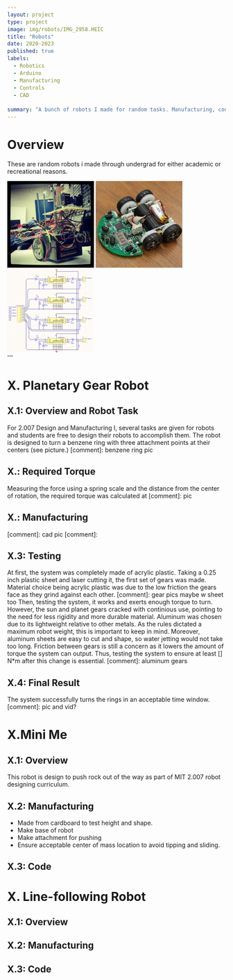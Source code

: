 ```yaml
---
layout: project
type: project
image: img/robots/IMG_2958.HEIC
title: "Robots"
date: 2020-2023
published: true
labels:
  - Robotics
  - Arduino
  - Manufacturing
  - Controls
  - CAD

summary: "A bunch of robots I made for random tasks. Manufacturing, coding, and performance details are listed under each robot."
---
```

# Overview
These are random robots i made through undergrad for either academic or recreational reasons.


<div class="text-center p-4">
  <img width="200px" src="../img/micromouse/micromouse-robot.png" class="img-thumbnail" >
  <img width="200px" src="../img/micromouse/micromouse-robot-2.jpg" class="img-thumbnail" >
  <img width="200px" src="../img/micromouse/micromouse-circuit.png" class="img-thumbnail" >
</div>
'''

# X. Planetary Gear Robot
## X.1: Overview and Robot Task
For 2.007 Design and Manufacturing I, several tasks are given for robots and students are free to design their robots to accomplish them. The robot is designed to turn a benzene ring with three attachment points at their centers (see picture.)
[comment]: benzene ring pic
## X.: Required Torque
Measuring the force using a spring scale and the distance from the center of rotation, the required torque was calculated at
[comment]: pic
## X.: Manufacturing
[comment]: cad pic
[comment]: 
## X.3: Testing
At first, the system was completely made of acrylic plastic. Taking a 0.25 inch plastic sheet and laser cutting it, the first set of gears was made. Material choice being acrylic plastic was due to the low friction the gears face as they grind against each other. 
[comment]: gear pics maybe w sheet too
Then, testing the system, it works and exerts enough torque to turn. However, the sun and planet gears cracked with continious use, pointing to the need for less rigidity and more durable material. Aluminum was chosen due to its lightweight relative to other metals. As the rules dictated a maximum robot weight, this is important to keep in mind. Moreover, aluminum sheets are easy to cut and shape, so water jetting would not take too long. Friction between gears is still a concern as it lowers the amount of torque the system can output. Thus, testing the system to ensure at least [] N*m after this change is essential. 
[comment]: aluminum gears
## X.4: Final Result
The system successfully turns the rings in an acceptable time window. 
[comment]: pic and vid?

# X.Mini Me
## X.1: Overview
This robot is design to push rock out of the way as part of MIT 2.007 robot designing curriculum. 
## X.2: Manufacturing
- Made from cardboard to test height and shape.
- Make base of robot
- Make attachment for pushing
- Ensure acceptable center of mass location to avoid tipping and sliding. 

## X.3: Code

# X. Line-following Robot
## X.1: Overview
## X.2: Manufacturing
## X.3: Code


